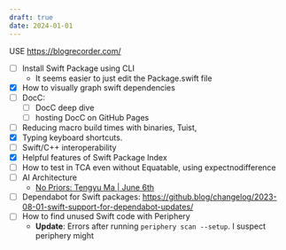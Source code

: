 ```yaml
---
draft: true
date: 2024-01-01
---
```

USE https://blogrecorder.com/
- [ ] Install Swift Package using CLI
  - It seems easier to just edit the Package.swift file
- [x] How to visually graph swift dependencies
- [ ] DocC: 
  - [ ] DocC deep dive
  - [ ] hosting DocC on GitHub Pages
- [ ] Reducing macro build times with binaries, Tuist, 
- [x] Typing keyboard shortcuts. 
- [ ] Swift/C++ interoperability
- [x] Helpful features of Swift Package Index
- [ ] How to test in TCA even without Equatable, using expectnodifference
- [ ] AI Architecture
  - [No Priors: Tengyu Ma | June 6th](https://share.snipd.com/episode/8db8d89c-b912-4aa0-8f7f-d2d712947c8f)  
- [ ] Dependabot for Swift packages: https://github.blog/changelog/2023-08-01-swift-support-for-dependabot-updates/
- [ ] How to find unused Swift code with Periphery
  - **Update**: Errors after running `periphery scan --setup`. I suspect periphery might 